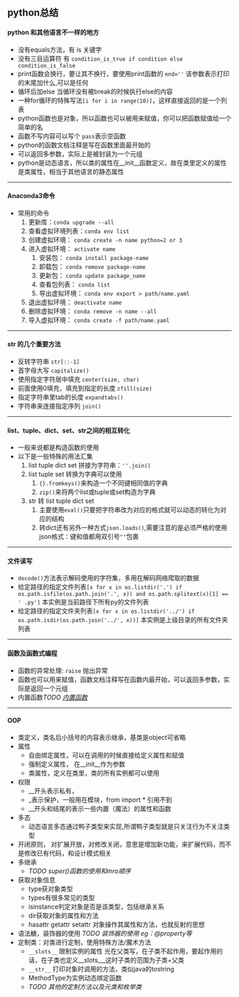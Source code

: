 ## python总结
#### python 和其他语言不一样的地方
- 没有equals方法，有 is 关键字
- 没有三目运算符 有 `condition_is_true if condition else condition_is_false`
- print函数会换行，要让其不换行，要使用print函数的 `end=''` 该参数表示打印的末尾加什么,可以是任何
- 循环后加else 当循环没有被break的时候执行else的内容
- 一种for循环的特殊写法`[i for i in range(10)]`，这样直接返回的是一个列表
- python函数也是对象，所以函数也可以被用来赋值，你可以把函数赋值给一个简单的名
- 函数不写内容可以写个 `pass`表示空函数
- python的函数文档注释是写在函数里面最开始的
- 可以返回多参数，实际上是被封装为一个元组
- python是动态语言，所以类的属性在__init__函数定义，故在类里定义的属性是类属性，相当于其他语言的静态属性
---
#### Anaconda3命令
- 常用的命令
    1. 更新库：`conda upgrade --all`
    2. 查看虚拟环境列表：`conda env list`
    3. 创建虚拟环境： `conda create -n name python=2 or 3`
    4. 进入虚拟环境： `activate name`
        1. 安装包： `conda install package-name`
        2. 卸载包： `conda remove package-name`
        3. 更新包： `conda update package_name`
        3. 查看包列表： `conda list`
        4. 导出虚拟环境： `conda env export > path/name.yaml`
    5. 退出虚拟环境： `deactivate name`
    6. 删除虚拟环境： `conda remove -n name --all`
    7. 导入虚拟环境： `conda create -f path/name.yaml`
---
#### str 的几个重要方法
- 反转字符串 `str[::-1]`
- 首字母大写 `capitalize()`
- 使用指定字符居中填充 `center(size, char)`
- 前面使用0填充，填充到指定的长度 `zfill(size)`
- 指定字符串里tab的长度 `expandtabs()`
- 字符串来连接指定序列 `join()`
---
#### list、tuple、dict、set、str之间的相互转化
- 一般来说都是构造函数的使用
- 以下是一些特殊的用法汇集
    1. list tuple dict set 拼接为字符串：`''.join()`
    2. list tuple set 转换为字典可以使用
        1. `{}.fromkeys()`来构造一个不同键相同值的字典
        2. `zip()`来将两个list或tuple或set构造为字典
    3. str 转 list tuple dict set
        1. 主要使用`eval()`只要把字符串改为对应的格式就可以动态的转化为对应的结构
        2. 转dict还有另外一种方式`json.loads()`,需要注意的是必须严格的使用json格式：键和值都用双引号`""`包裹
---
#### 文件读写
- `decode()`方法表示解码使用的字符集，多用在解码网络爬取的数据
- 给定路径的指定文件列表`[x for x in os.listdir('.') if os.path.isfile(os.path.join('.', x)) and os.path.splitext(x)[1] == '
.py']` 本实例是当前路径下所有py的文件列表
- 给定路径的指定文件夹列表`[x for x in os.listdir('../') if os.path.isdir(os.path.join('../', x))]` 本实例是上级目录的所有文件夹列表
---
#### 函数及函数式编程
- 函数的异常处理: `raise` 抛出异常
- 函数也可以用来赋值，函数文档注释写在函数内最开始，可以返回多参数，实际是返回一个元组
- 内置函数*TODO [内置函数](https://docs.python.org/zh-cn/3/library/functions.html)*
---
#### OOP
- 类定义，类名后小括号的内容表示继承，基类是object可省略
- 属性
    - 自由绑定属性，可以在调用的时候直接给定义属性和赋值
    - 强制定义属性， 在__init__作为参数
    - 类属性，定义在类里，类的所有实例都可以使用
- 权限
    - __开头表示私有，
    - _表示保护，一般用在模块，from import * 引用不到
    - __开头和结尾的表示一些内置（魔法）的属性和函数
- 多态
    - 动态语言多态通过鸭子类型来实现,所谓鸭子类型就是只关注行为不关注类型
- 开闭原则， 对扩展开放，对修改关闭，意思是增加新功能，来扩展代码，而不是修改已有代码，和设计模式相关
- 多继承
    - *TODO super()函数的使用和mro顺序*
- 获取对象信息
    - type获对象类型
    - types有很多常见的类型
    - isinstance判定对象是否是该类型，包括继承关系
    - dir获取对象的属性和方法
    - hasattr getattr setattr 对象操作其属性和方法，也就反射的思想
- 语法糖，装饰器的使用 *TODO 装饰器的使用 eg：@property等*
- 定制类：对类进行定制，使用特殊方法/魔术方法
    - `__slots__` 限制实例的属性 光在父类写，在子类不起作用，要起作用的话，在子类也定义__slots__,这时子类的范围为子类+父类
    - `__str__` 打印对象时调用的方法，类似java的tostring
    - MethodType为实例动态绑定函数
    - *TODO 其他的定制方法以及元类和枚举类*
